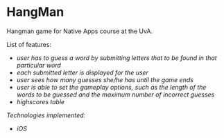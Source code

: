 HangMan
=======

Hangman game for Native Apps course at the UvA.

List of features:
<ul><i>
<li>user has to guess a word by submitting letters that to be found in that particular word</li>
<li>each submitted letter is displayed for the user</li>
<li>user sees how many guesses she/he has until the game ends</li>
<li>user is able to set the gameplay options, such as the length of the words to be guessed
and the maximum number of incorrect guesses</li>
<li>highscores table</li>
</ul>

Technologies implemented:
<ul><i>
<li>iOS</li>
</ul>

